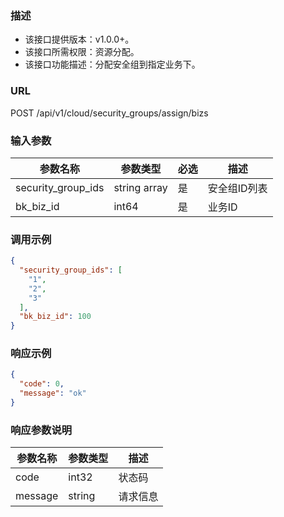 ### 描述

- 该接口提供版本：v1.0.0+。
- 该接口所需权限：资源分配。
- 该接口功能描述：分配安全组到指定业务下。

### URL

POST /api/v1/cloud/security_groups/assign/bizs

### 输入参数

| 参数名称               | 参数类型         | 必选  | 描述      |
|--------------------|--------------|-----|---------|
| security_group_ids | string array | 是   | 安全组ID列表 |
| bk_biz_id          | int64        | 是   | 业务ID    |

### 调用示例

```json
{
  "security_group_ids": [
    "1",
    "2",
    "3"
  ],
  "bk_biz_id": 100
}
```

### 响应示例

```json
{
  "code": 0,
  "message": "ok"
}
```

### 响应参数说明

| 参数名称    | 参数类型   | 描述   |
|---------|--------|------|
| code    | int32  | 状态码  |
| message | string | 请求信息 |
